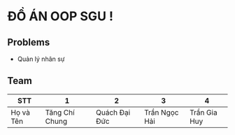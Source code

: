 # ĐỒ ÁN OOP SGU !

## Problems
* Quản lý nhân sự
## Team
| STT | 1 | 2 | 3 | 4 |
|--| ----- | ----- | ----- | ----- |
| Họ và Tên | Tăng Chí Chung | Quách Đại Đức | Trần Ngọc Hải | Trần Gia Huy |

